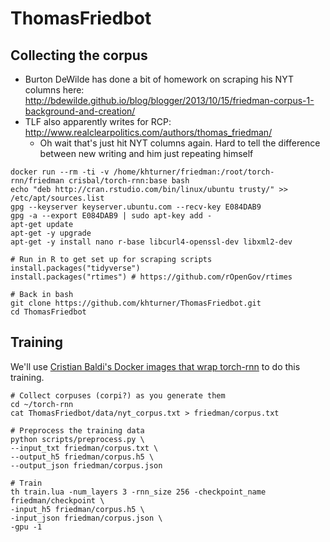 # ThomasFriedbot

## Collecting the corpus
- Burton DeWilde has done a bit of homework on scraping his NYT columns here: http://bdewilde.github.io/blog/blogger/2013/10/15/friedman-corpus-1-background-and-creation/
- TLF also apparently writes for RCP: http://www.realclearpolitics.com/authors/thomas_friedman/
  - Oh wait that's just hit NYT columns again. Hard to tell the difference between new writing and him just repeating himself

```
docker run --rm -ti -v /home/khturner/friedman:/root/torch-rnn/friedman crisbal/torch-rnn:base bash
echo "deb http://cran.rstudio.com/bin/linux/ubuntu trusty/" >> /etc/apt/sources.list
gpg --keyserver keyserver.ubuntu.com --recv-key E084DAB9
gpg -a --export E084DAB9 | sudo apt-key add -
apt-get update
apt-get -y upgrade
apt-get -y install nano r-base libcurl4-openssl-dev libxml2-dev 

# Run in R to get set up for scraping scripts
install.packages("tidyverse")
install.packages("rtimes") # https://github.com/rOpenGov/rtimes

# Back in bash
git clone https://github.com/khturner/ThomasFriedbot.git
cd ThomasFriedbot
```

## Training
We'll use [Cristian Baldi's Docker images that wrap torch-rnn](https://github.com/crisbal/docker-torch-rnn) to do this training.

```
# Collect corpuses (corpi?) as you generate them
cd ~/torch-rnn
cat ThomasFriedbot/data/nyt_corpus.txt > friedman/corpus.txt

# Preprocess the training data
python scripts/preprocess.py \
--input_txt friedman/corpus.txt \
--output_h5 friedman/corpus.h5 \
--output_json friedman/corpus.json

# Train
th train.lua -num_layers 3 -rnn_size 256 -checkpoint_name friedman/checkpoint \
-input_h5 friedman/corpus.h5 \
-input_json friedman/corpus.json \
-gpu -1
```
